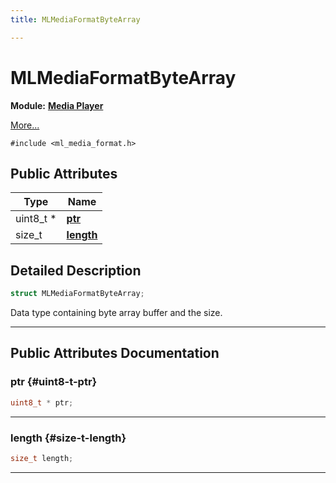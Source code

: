 ```yaml
---
title: MLMediaFormatByteArray

---
```


# MLMediaFormatByteArray

**Module:** **[Media Player](/versioned_docs/version-14-Jun-2023/api-ref/api/Modules/group___media_player/group___media_player.md)**



 [More...](#detailed-description)


`#include <ml_media_format.h>`

## Public Attributes

| Type           | Name           |
| -------------- | -------------- |
| uint8_t * | **[ptr](/versioned_docs/version-14-Jun-2023/api-ref/api/Modules/group___media_player/struct_m_l_media_format_byte_array.md#uint8-t-ptr)**  |
| size_t | **[length](/versioned_docs/version-14-Jun-2023/api-ref/api/Modules/group___media_player/struct_m_l_media_format_byte_array.md#size-t-length)**  |

## Detailed Description

```cpp
struct MLMediaFormatByteArray;
```


Data type containing byte array buffer and the size. 





-----------
## Public Attributes Documentation

### ptr {#uint8-t-ptr}

```cpp
uint8_t * ptr;
```






-----------

### length {#size-t-length}

```cpp
size_t length;
```






-----------

